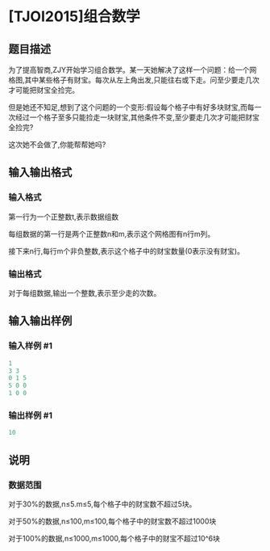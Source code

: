 # [TJOI2015]组合数学

## 题目描述

为了提高智商,ZJY开始学习组合数学。某一天她解决了这样一个问题：给一个网格图,其中某些格子有财宝。每次从左上角出发,只能往右或下走。问至少要走几次才可能把财宝全捡完。

但是她还不知足,想到了这个问题的一个变形:假设每个格子中有好多块财宝,而每一次经过一个格子至多只能捡走一块财宝,其他条件不变,至少要走几次才可能把财宝全捡完?

这次她不会做了,你能帮帮她吗?

## 输入输出格式

### 输入格式

第一行为一个正整数t,表示数据组数

每组数据的第一行是两个正整数n和m,表示这个网格图有n行m列。

接下来n行,每行m个非负整数,表示这个格子中的财宝数量(0表示没有财宝)。

### 输出格式

对于每组数据,输出一个整数,表示至少走的次数。

## 输入输出样例

### 输入样例 #1

```cpp
1
3 3
0 1 5
5 0 0
1 0 0
```


### 输出样例 #1

```cpp
10
```


## 说明

### 数据范围

对于30%的数据,n≤5.m≤5,每个格子中的财宝数不超过5块。

对于50%的数据,n≤100,m≤100,每个格子中的财宝数不超过1000块

对于100%的数据,n≤1000,m≤1000,每个格子中的财宝不超过10^6块

